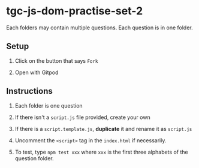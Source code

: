 # tgc-js-dom-practise-set-2

Each folders may contain multiple questions. Each question is in one folder.

## Setup

1. Click on the button that says `Fork`

2. Open with Gitpod

## Instructions

1. Each folder is one question

2. If there isn't a `script.js` file provided, create your own

3. If there is a `script.template.js`, **duplicate** it and rename it as `script.js`

4. Uncomment the `<script>` tag in the `index.html` if necessarily.

4. To test, type `npm test xxx` where `xxx` is the first three alphabets of the question folder.
